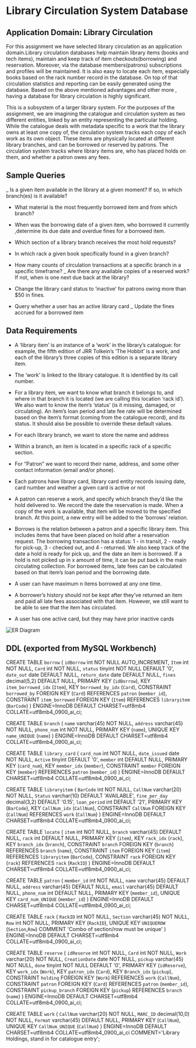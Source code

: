 # Library Circulation System Database

## Application Domain: Library Circulation


For this assignment we have selected library circulation as an application domain.Library circulation databases help maintain library items (books and tech items), maintain and keep track of item checkouts(borrowing) and reservation. Moreover,  via the database members(patrons) subscriptions and profiles will be maintained. It is also easy to locate each item, especially books based on the rack number record in the database. On top of that circulation statistics and reporting can be easily generated using the database. Based on the above mentioned advantages and other more , having a database for library circulation is highly significant.

This is a subsystem of a larger library system. For the purposes of the assignment, we are imagining the catalogue and circulation system as two different entities, linked by an entity representing the particular holding. While the catalogue deals with metadata specific to a work that the library owns at least one copy of, the circulation system tracks each copy of each work as its own object. These items are physically located at different library branches, and can be borrowed or reserved by patrons. The circulation system tracks where library items are, who has placed holds on them, and whether a patron owes any fees. 


## Sample Queries

_ Is a given item available in the library at a given moment? If so, in which branch(es) is it available?
* What material is the most frequently borrowed item and from which branch? 
+ When was the borrowing date of a given item, who borrowed it currently ,determine its due date and overdue fines for a borrowed item.
- Which section of a library branch receives the most hold requests? 
* In which rack a given book specifically found in a given branch?  
+ How many counts of circulation transactions at a specific branch in a specific timeframe?
_ Are there any available copies of a reserved work? If not, when is one next due back at the library? 
* Change the library card status to ‘inactive’ for patrons owing more than $50 in fines.
+ Query whether a user has an active library card
_ Update the fines accrued for a borrowed item



## Data Requirements
      
- A ‘library item’ is an instance of a ‘work’ in the library’s catalogue: for example, the fifth edition of JRR Tolkein’s ‘The Hobbit’ is a work, and each of the library’s three copies of this edition is a separate library item. 
* The ‘work’ is linked to the library catalogue. It is identified by its call number.
+ For a library item, we want to know what branch it belongs to, and where in that branch it is located (we are calling this location ‘rack id’). We also want to know the item’s ‘status’ (is it missing, damaged, or circulating). An item’s loan period and late fee rate will be determined based on the item’s format (coming from the catalogue record), and its status. It should also be possible to override these default values. 
- For each library branch, we want to store the name and address
* Within a branch, an item is located in a specific rack of a specific section. 
+ For “Patron” we want to record their name, address, and some other contact information (email and/or phone). 
- Each patrons have library card, library card entity records issuing date, card number and weather a given card is active or not 
* A patron can reserve a work, and specify which branch they’d like the hold delivered to. We record the date the reservation is made. When a copy of the work is available, that item will be moved to the specified branch. At this point, a new entry will be added to the ‘borrows’ relation.
+ Borrows is the relation between a patron and a specific library item. This includes items that have been placed on hold after a reservation request. The borrowing transaction has a status: 1 - in transit, 2 - ready for pick-up, 3 - checked out, and 4 - returned. We also keep track of the date a hold is ready for pick up, and the date an item is borrowed. If a hold is not picked up in x amount of time, it can be put back in the main circulating collection. For borrowed items, late fees can be calculated based on that item’s loan period and the borrowing date. 
- A user can have maximum n items borrowed at any one time. 
* A borrower’s history should not be kept after they’ve returned an item and paid all late fees associated with that item. However, we still want to be able to see that the item has circulated. 
+ A user has one active card, but they may have prior inactive cards

![ER Diagram](https://github.com/SeidaAhmed/Library-Circulation-Database/assets/65707004/f46772b4-52c4-4828-997c-daf69dcc3ce0)


## DDL (exported from MySQL Workbench)

CREATE TABLE `borrow` (
  `idBorrow` int NOT NULL AUTO_INCREMENT,
  `Item` int NOT NULL,
  `Card` int NOT NULL,
  `status` tinyint NOT NULL DEFAULT '0',
  `date_out` date DEFAULT NULL,
  `return_date` date DEFAULT NULL,
  `fines` decimal(5,2) DEFAULT NULL,
  PRIMARY KEY (`idBorrow`),
  KEY `item_borrowed_idx` (`Item`),
  KEY `borrowed_by_idx` (`Card`),
  CONSTRAINT `borrowed_by` FOREIGN KEY (`Card`) REFERENCES `patron` (`member_id`),
  CONSTRAINT `item_borrowed` FOREIGN KEY (`Item`) REFERENCES `libraryitem` (`BarCode`)
) ENGINE=InnoDB DEFAULT CHARSET=utf8mb4 COLLATE=utf8mb4_0900_ai_ci;

CREATE TABLE `branch` (
  `name` varchar(45) NOT NULL,
  `address` varchar(45) NOT NULL,
  `phone_num` int NOT NULL,
  PRIMARY KEY (`name`),
  UNIQUE KEY `name_UNIQUE` (`name`)
) ENGINE=InnoDB DEFAULT CHARSET=utf8mb4 COLLATE=utf8mb4_0900_ai_ci;

CREATE TABLE `library_card` (
  `card_num` int NOT NULL,
  `date_issued` date NOT NULL,
  `Active` tinyint DEFAULT '0',
  `member` int DEFAULT NULL,
  PRIMARY KEY (`card_num`),
  KEY `member_idx` (`member`),
  CONSTRAINT `member` FOREIGN KEY (`member`) REFERENCES `patron` (`member_id`)
) ENGINE=InnoDB DEFAULT CHARSET=utf8mb4 COLLATE=utf8mb4_0900_ai_ci;

CREATE TABLE `libraryitem` (
  `BarCode` int NOT NULL,
  `CallNum` varchar(20) NOT NULL,
  `Status` varchar(10) DEFAULT 'AVAILABLE',
  `fine_per_day` decimal(3,2) DEFAULT '0.15',
  `loan_period` int DEFAULT '21',
  PRIMARY KEY (`BarCode`),
  KEY `CallNum_idx` (`CallNum`),
  CONSTRAINT `CallNum` FOREIGN KEY (`CallNum`) REFERENCES `work` (`CallNum`)
) ENGINE=InnoDB DEFAULT CHARSET=utf8mb4 COLLATE=utf8mb4_0900_ai_ci;

CREATE TABLE `locate` (
  `item` int NOT NULL,
  `branch` varchar(45) DEFAULT NULL,
  `rack` int DEFAULT NULL,
  PRIMARY KEY (`item`),
  KEY `rack_idx` (`rack`),
  KEY `branch_idx` (`branch`),
  CONSTRAINT `branch` FOREIGN KEY (`branch`) REFERENCES `branch` (`name`),
  CONSTRAINT `item` FOREIGN KEY (`item`) REFERENCES `libraryitem` (`BarCode`),
  CONSTRAINT `rack` FOREIGN KEY (`rack`) REFERENCES `rack` (`RackID`)
) ENGINE=InnoDB DEFAULT CHARSET=utf8mb4 COLLATE=utf8mb4_0900_ai_ci;

CREATE TABLE `patron` (
  `member_id` int NOT NULL,
  `name` varchar(45) DEFAULT NULL,
  `address` varchar(45) DEFAULT NULL,
  `email` varchar(45) DEFAULT NULL,
  `phone_num` int DEFAULT NULL,
  PRIMARY KEY (`member_id`),
  UNIQUE KEY `card_num_UNIQUE` (`member_id`)
) ENGINE=InnoDB DEFAULT CHARSET=utf8mb4 COLLATE=utf8mb4_0900_ai_ci;

CREATE TABLE `rack` (
  `RackID` int NOT NULL,
  `Section` varchar(45) NOT NULL,
  `Row` int NOT NULL,
  PRIMARY KEY (`RackID`),
  UNIQUE KEY `UNIQUEROW` (`Section`,`Row`) COMMENT 'Combo of section/row must be unique'
) ENGINE=InnoDB DEFAULT CHARSET=utf8mb4 COLLATE=utf8mb4_0900_ai_ci;

CREATE TABLE `reserve` (
  `idReserve` int NOT NULL,
  `Card` int NOT NULL,
  `Work` varchar(20) NOT NULL,
  `CreationDate` date NOT NULL,
  `pickup` varchar(45) NOT NULL,
  `done` tinyint NOT NULL DEFAULT '0',
  PRIMARY KEY (`idReserve`),
  KEY `work_idx` (`Work`),
  KEY `patron_idx` (`Card`),
  KEY `Branch_idx` (`pickup`),
  CONSTRAINT `holding` FOREIGN KEY (`Work`) REFERENCES `work` (`CallNum`),
  CONSTRAINT `patron` FOREIGN KEY (`Card`) REFERENCES `patron` (`member_id`),
  CONSTRAINT `pickup_branch` FOREIGN KEY (`pickup`) REFERENCES `branch` (`name`)
) ENGINE=InnoDB DEFAULT CHARSET=utf8mb4 COLLATE=utf8mb4_0900_ai_ci;

CREATE TABLE `work` (
  `CallNum` varchar(20) NOT NULL,
  `MARC_ID` decimal(10,0) NOT NULL,
  `Format` varchar(45) DEFAULT NULL,
  PRIMARY KEY (`CallNum`),
  UNIQUE KEY `CallNum_UNIQUE` (`CallNum`)
) ENGINE=InnoDB DEFAULT CHARSET=utf8mb4 COLLATE=utf8mb4_0900_ai_ci COMMENT='Library Holdings, stand in for catalogue entry';















